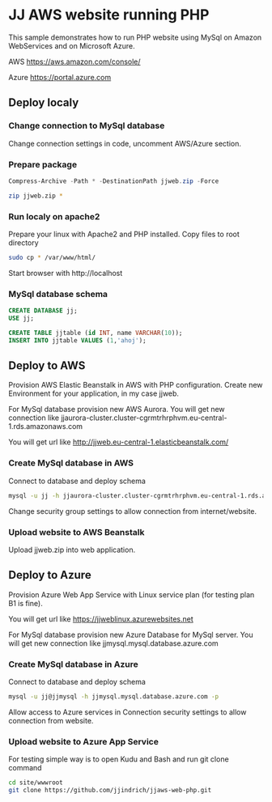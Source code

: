 # JJ AWS website running PHP

This sample demonstrates how to run PHP website using MySql on Amazon WebServices and on Microsoft Azure.

AWS https://aws.amazon.com/console/

Azure https://portal.azure.com

## Deploy localy

### Change connection to MySql database

Change connection settings in code, uncomment AWS/Azure section.

### Prepare package

```powershell
Compress-Archive -Path * -DestinationPath jjweb.zip -Force
```

```bash
zip jjweb.zip *
```

### Run localy on apache2

Prepare your linux with Apache2 and PHP installed.
Copy files to root directory

```bash
sudo cp * /var/www/html/
```

Start browser with http://localhost

### MySql database schema

```sql
CREATE DATABASE jj;
USE jj;

CREATE TABLE jjtable (id INT, name VARCHAR(10));
INSERT INTO jjtable VALUES (1,'ahoj');
```

## Deploy to AWS

Provision AWS Elastic Beanstalk in AWS with PHP configuration.
Create new Environment for your application, in my case jjweb.

For MySql database provision new AWS Aurora. You will get new connection like
jjaurora-cluster.cluster-cgrmtrhrphvm.eu-central-1.rds.amazonaws.com

You will get url like http://jjweb.eu-central-1.elasticbeanstalk.com/

### Create MySql database in AWS

Connect to database and deploy schema

```bash
mysql -u jj -h jjaurora-cluster.cluster-cgrmtrhrphvm.eu-central-1.rds.amazonaws.com -p
```

Change security group settings to allow connection from internet/website.

### Upload website to AWS Beanstalk

Upload jjweb.zip into web application.

## Deploy to Azure

Provision Azure Web App Service with Linux service plan (for testing plan B1 is fine).

You will get url like https://jjweblinux.azurewebsites.net

For MySql database provision new Azure Database for MySql server. You will get new connection like jjmysql.mysql.database.azure.com

### Create MySql database in Azure

Connect to database and deploy schema

```bash
mysql -u jj@jjmysql -h jjmysql.mysql.database.azure.com -p
```

Allow access to Azure services in Connection security settings to allow connection from website.

### Upload website to Azure App Service

For testing simple way is to open Kudu and Bash and run git clone command

```bash
cd site/wwwroot
git clone https://github.com/jjindrich/jjaws-web-php.git
```